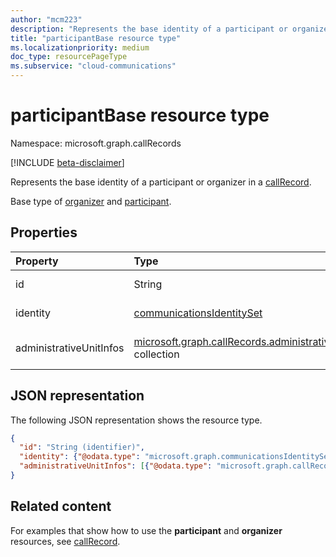 ```yaml
---
author: "mcm223"
description: "Represents the base identity of a participant or organizer in a callRecord."
title: "participantBase resource type"
ms.localizationpriority: medium
doc_type: resourcePageType
ms.subservice: "cloud-communications"
---
```


# participantBase resource type

Namespace: microsoft.graph.callRecords

[!INCLUDE [beta-disclaimer](../../includes/beta-disclaimer.md)]

Represents the base identity of a participant or organizer in a [callRecord](callrecords-callrecord.md).

Base type of [organizer](callrecords-organizer.md) and [participant](callrecords-participant.md).

## Properties

| Property                | Type                                                                                                   | Description                                                                                      |
|:------------------------|:-------------------------------------------------------------------------------------------------------|--------------------------------------------------------------------------------------------------|
| id                      | String                                                                                                 | Unique identifier for the call participant.                                                      |
| identity                | [communicationsIdentitySet](communicationsidentityset.md)                                              | The identity of the call participant.                                                            |
| administrativeUnitInfos | [microsoft.graph.callRecords.administrativeUnitInfo](callrecords-administrativeunitinfo.md) collection | List of [administrativeUnitInfo](callrecords-administrativeunitinfo.md) of the call participant. |

## JSON representation

The following JSON representation shows the resource type.

<!-- {
  "blockType": "resource",
  "@odata.type": "microsoft.graph.callRecords.participantBase",
  "optionalProperties": [
    "id",
    "identity",
    "administrativeUnitInfos"
  ],
  "openType": true
} -->
```json
{
  "id": "String (identifier)",
  "identity": {"@odata.type": "microsoft.graph.communicationsIdentitySet"},
  "administrativeUnitInfos": [{"@odata.type": "microsoft.graph.callRecords.administrativeUnitInfo"}]
}
```

## Related content

For examples that show how to use the **participant** and **organizer** resources, see [callRecord](callrecords-callrecord.md).
